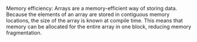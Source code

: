 Memory efficiency: Arrays are a memory-efficient way of storing data. Because the elements of an array are stored in contiguous memory locations, the size of the array is known at compile time. This means that memory can be allocated for the entire array in one block, reducing memory fragmentation.
